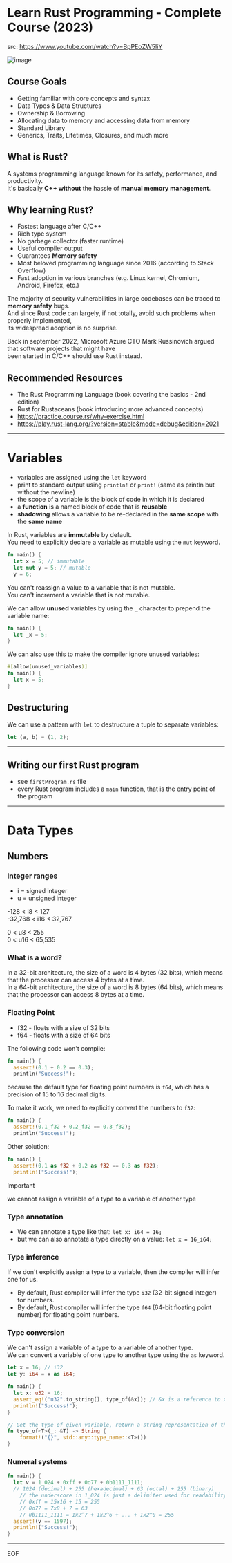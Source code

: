 # Learn Rust Programming - Complete Course (2023)

src: https://www.youtube.com/watch?v=BpPEoZW5IiY  

![image](https://github.com/user-attachments/assets/2e7719e0-8a73-4f9a-be35-7996b520fe48)

## Course Goals

- Getting familiar with core concepts and syntax
- Data Types & Data Structures
- Ownership & Borrowing
- Allocating data to memory and accessing data from memory
- Standard Library
- Generics, Traits, Lifetimes, Closures, and much more

## What is Rust?

A systems programming language known for its safety, performance, and productivity.  
It's basically **C++ without** the hassle of **manual memory management**.  

## Why learning Rust?

- Fastest language after C/C++
- Rich type system
- No garbage collector (faster runtime)
- Useful compiler output
- Guarantees **Memory safety**
- Most beloved programming language since 2016 (according to Stack Overflow)
- Fast adoption in various branches (e.g. Linux kernel, Chromium, Android, Firefox, etc.)

The majority of security vulnerabilities in large codebases can be traced to **memory safety** bugs.  
And since Rust code can largely, if not totally, avoid such problems when properly implemented,  
its widespread adoption is no surprise.  

Back in september 2022, Microsoft Azure CTO Mark Russinovich argued that software projects that might have  
been started in C/C++ should use Rust instead. 

## Recommended Resources

- The Rust Programming Language (book covering the basics - 2nd edition)
- Rust for Rustaceans (book introducing more advanced concepts)
- https://practice.course.rs/why-exercise.html
- https://play.rust-lang.org/?version=stable&mode=debug&edition=2021

---

# Variables

- variables are assigned using the `let` keyword	
- print to standard output using `println!` or `print!` (same as println but without the newline)
- the scope of a variable is the block of code in which it is declared
- a **function** is a named block of code that is **reusable**
- **shadowing** allows a variable to be re-declared in the **same scope** with the **same name**

In Rust, variables are **immutable** by default.  
You need to explicitly declare a variable as mutable using the `mut` keyword.  
```rust
fn main() {
  let x = 5; // immutable
  let mut y = 5; // mutable
  y = 6;
```

You can't reassign a value to a variable that is not mutable.  
You can't increment a variable that is not mutable.  

We can allow **unused** variables by using the `_` character to prepend the variable name:
```rust
fn main() {
  let _x = 5;
}
```

We can also use this to make the compiler ignore unused variables:
```rust
#[allow(unused_variables)]
fn main() {
  let x = 5;
}
```

## Destructuring

We can use a pattern with `let` to destructure a tuple to separate variables:
```rust
let (a, b) = (1, 2);
```

---

## Writing our first Rust program

- see `firstProgram.rs` file
- every Rust program includes a `main` function, that is the entry point of the program

---

# Data Types

## Numbers

### Integer ranges

- i = signed integer
- u = unsigned integer

-128 < i8 < 127  
-32,768 < i16 < 32,767

0 < u8 < 255  
0 < u16 < 65,535

### What is a word?

In a 32-bit architecture, the size of a word is 4 bytes (32 bits), which means that the processor can access 4 bytes at a time.  
In a 64-bit architecture, the size of a word is 8 bytes (64 bits), which means that the processor can access 8 bytes at a time.  

### Floating Point

- f32 - floats with a size of 32 bits
- f64 - floats with a size of 64 bits

The following code won't compile:
```rust
fn main() {
  assert!(0.1 + 0.2 == 0.3);
  println("Success!");
```
because the default type for floating point numbers is `f64`, which has a precision of 15 to 16 decimal digits.  

To make it work, we need to explicitly convert the numbers to `f32`:
```rust
fn main() {
  assert!(0.1_f32 + 0.2_f32 == 0.3_f32);
  println("Success!");
```

Other solution:
```rust
fn main() {
  assert!(0.1 as f32 + 0.2 as f32 == 0.3 as f32);
  println!("Success!");
```

>[!important]
>we cannot assign a variable of a type to a variable of another type

### Type annotation

- We can annotate a type like that: `let x: i64 = 16;`
- but we can also annotate a type directly on a value: `let x = 16_i64;`

### Type inference

If we don't explicitly assign a type to a variable, then the compiler will infer one for us.  
- By default, Rust compiler will infer the type `i32` (32-bit signed integer) for numbers.
- By default, Rust compiler will infer the type `f64` (64-bit floating point number) for floating point numbers.

### Type conversion

We can't assign a variable of a type to a variable of another type.  
We can convert a variable of one type to another type using the `as` keyword.
```rust
let x = 16; // i32
let y: i64 = x as i64;
```

```rust
fn main() {
  let x: u32 = 16; 
  assert_eq!("u32".to_string(), type_of(&x)); // &x is a reference to x
  println!("Success!");
}

// Get the type of given variable, return a string representation of the type
fn type_of<T>(_: &T) -> String {
    format!("{}", std::any::type_name::<T>())
}
```

### Numeral systems

```rust
fn main() {
  let v = 1_024 + 0xff + 0o77 + 0b1111_1111;
  // 1024 (decimal) + 255 (hexadecimal) + 63 (octal) + 255 (binary)
    // the underscore in 1_024 is just a delimiter used for readability
    // 0xff = 15x16 + 15 = 255 
    // 0o77 = 7x8 + 7 = 63 
    // 0b1111_1111 = 1x2^7 + 1x2^6 + ... + 1x2^0 = 255
  assert!(v == 1597);
  println!("Success!");
}
```




---
EOF
